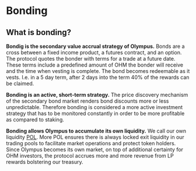 # Bonding

## What is bonding?

**Bondig is the secondary value accrual strategy of Olympus.** Bonds are a cross
between a fixed income product, a futures contract, and an option. The protocol
quotes the bonder with terms for a trade at a future date. These terms include a
predefined amount of OHM the bonder will receive and the time when vesting is
complete. The bond becomes redeemable as it vests. I.e. in a 5 day term, after 2
days into the term 40% of the rewards can be claimed.

**Bonding is an active, short-term strategy.** The price discovery mechanism of
the secondary bond market renders bond discounts more or less unpredictable.
Therefore bonding is considered a more active investment strategy that has to be
monitored constantly in order to be more profitable as compared to staking.

**Bonding allows Olympus to accumulate its own liquidity.** We call our own
liquidity [POL](./glossary.md#pol). More POL ensures there is always locked exit
liquidity in our trading pools to facilitate market operations and protect token
holders. Since Olympus becomes its own market, on top of additional certainty
for OHM investors, the protocol accrues more and more revenue from LP rewards
bolstering our treasury.
